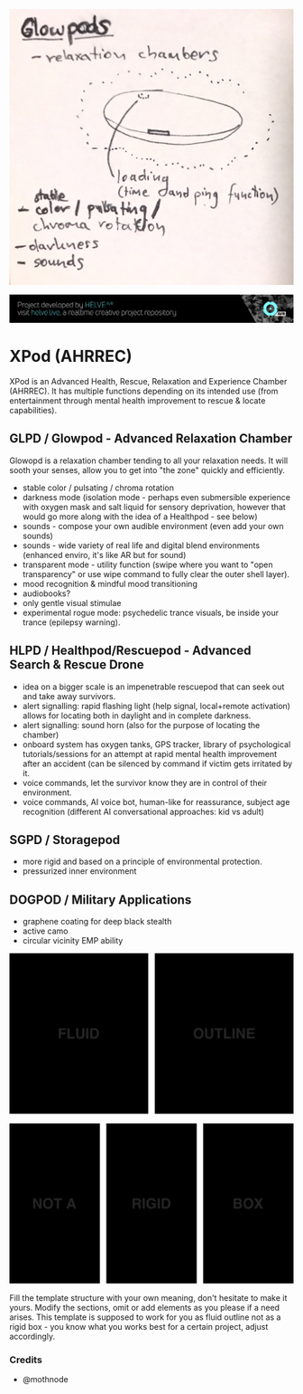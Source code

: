 ![Project Banner](glowpod-idea.JPG)

[![BANNERTAG](/assets/readme_visuals/helve-banner.png)](http://helve.live)

<a name="intro"></a> 
# XPod (AHRREC)
XPod is an Advanced Health, Rescue, Relaxation and Experience Chamber (AHRREC). It has multiple functions depending on its intended use (from entertainment through mental health improvement to rescue & locate capabilities).

## GLPD / Glowpod - Advanced Relaxation Chamber
Glowopd is a relaxation chamber tending to all your relaxation needs. It will sooth your senses, allow you to get into "the zone" quickly and efficiently.

- stable color / pulsating / chroma rotation
- darkness mode (isolation mode - perhaps even submersible experience with oxygen mask and salt liquid for sensory deprivation, however that would go more along with the idea of a Healthpod - see below)
- sounds - compose your own audible environment (even add your own sounds) 
- sounds - wide variety of real life and digital blend environments (enhanced enviro, it's like AR but for sound)
- transparent mode - utility function (swipe where you want to "open transparency" or use wipe command to fully clear the outer shell layer).
- mood recognition & mindful mood transitioning
- audiobooks?
- only gentle visual stimulae
- experimental rogue mode: psychedelic trance visuals, be inside your trance (epilepsy warning).

## HLPD / Healthpod/Rescuepod - Advanced Search & Rescue Drone
- idea on a bigger scale is an impenetrable rescuepod that can seek out and take away survivors.
- alert signalling: rapid flashing light (help signal, local+remote activation) allows for locating both in daylight and in complete darkness.
- alert signalling: sound horn (also for the purpose of locating the chamber)
- onboard system has oxygen tanks, GPS tracker, library of psychological tutorials/sessions for an attempt at rapid mental health improvement after an accident (can be silenced by command if victim gets irritated by it.
- voice commands, let the survivor know they are in control of their environment.
- voice commands, AI voice bot, human-like for reassurance, subject age recognition (different AI conversational approaches: kid vs adult)

## SGPD / Storagepod
- more rigid and based on a principle of environmental protection.
- pressurized inner environment

## DOGPOD / Military Applications
- graphene coating for deep black stealth
- active camo
- circular vicinity EMP ability



![GALLERY DUAL](/assets/readme_visuals/vaco-dual-gallery.png)

![GALLERY TRIPLE](/assets/readme_visuals/vaco-triple-gallery.png)

Fill the template structure with your own meaning, don't hesitate to make it yours. Modify the sections, omit or add elements as you please if a need arises. This template is supposed to work for you as fluid outline not as a rigid box - you know what you works best for a certain project, adjust accordingly.

<a name="credits"></a>
### Credits
+ @mothnode

